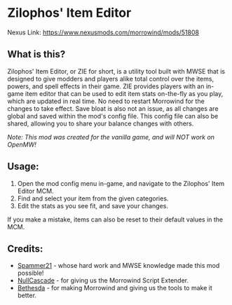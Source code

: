 
# Zilophos' Item Editor

Nexus Link: https://www.nexusmods.com/morrowind/mods/51808

## What is this?
Zilophos' Item Editor, or ZIE for short, is a utility tool built with MWSE that is designed to give modders and players alike total control over the items, powers, and spell effects in their game. ZIE provides players with an in-game item editor that can be used to edit item stats on-the-fly as you play, which are updated in real time. No need to restart Morrowind for the changes to take effect. Save bloat is also not an issue, as all changes are global and saved within the mod's config file. This config file can also be shared, allowing you to share your balance changes with others.

*Note: This mod was created for the vanilla game, and will NOT work on OpenMW!*



## Usage:

1. Open the mod config menu in-game, and navigate to the Zilophos' Item Editor MCM.
2. Find and select your item from the given categories.
3. Edit the stats as you see fit, and save your changes.

If you make a mistake, items can also be reset to their default values in the MCM. 



## Credits:

- [Spammer21](https://www.nexusmods.com/users/140139148) - whose hard work and MWSE knowledge made this mod possible!
- [NullCascade](https://www.nexusmods.com/morrowind/users/26153919) - for giving us the Morrowind Script Extender.
- [Bethesda](https://bethesda.net/en/dashboard) - for making Morrowind and giving us the tools to make it better.
